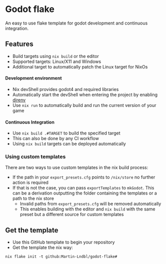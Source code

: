 # Godot flake
An easy to use flake template for godot development and continuous integration.

## Features
* Build targets using `nix build` or the editor
* Supported targets: Linux/X11 and Windows
* Additional target to automatically patch the Linux target for NixOs

#### Development environment
* Nix devShell provides godot4 and required libraries
* Automatically start the devShell when entering the project by enabling [direnv](https://github.com/direnv/direnv)
* Use `nix run` to automatically build and run the current version of your game

#### Continuous Integration
* Use `nix build .#TARGET` to build the specified target
* This can also be done by any CI workflow
* Using `nix build` targets can be deployed automatically

### Using custom templates
There are two ways to use custom templates in the nix build process:
* If the path in your `export_presets.cfg` points to `/nix/store` no further action is required
* If that is not the case, you can pass `exportTemplates` to `mkGodot`. This can be a derivation outputting the folder containing the templates or a path to the nix store
    * Invalid paths from `export_presets.cfg` will be removed automatically
    * This enables building with the editor and `nix build` with the same preset but a different source for custom templates

## Get the template
* Use this GitHub template to begin your repository
* Get the template the nix way:
```
nix flake init -t github:Martin-Lndbl/godot-flake#
```
